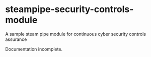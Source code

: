 # steampipe-security-controls-module
A sample steam pipe module for continuous cyber security controls assurance

Documentation incomplete.